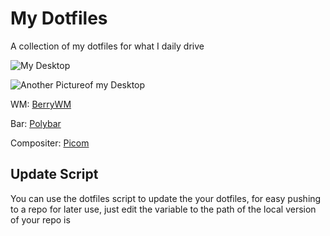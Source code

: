 # My Dotfiles

A collection of my dotfiles for what I daily drive

![My Desktop](Images/Desktop.png)

![Another Pictureof my Desktop](Images/Fetch.png)

WM: [BerryWM](https://berrywm.org/)

Bar: [Polybar](https://polybar.github.io/)

Compositer: [Picom](https://github.com/ibhagwan/picom)

## Update Script

You can use the dotfiles script to update the your dotfiles, for easy pushing to a repo for later use, just edit the variable to the path of the local version of your repo is
